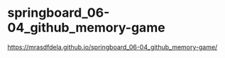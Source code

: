 # springboard_06-04_github_memory-game

https://mrasdfdela.github.io/springboard_06-04_github_memory-game/
